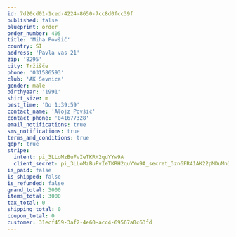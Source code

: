 ```yaml
---
id: 7d20cd01-1ced-4224-8650-7cc8d0fcc39f
published: false
blueprint: order
order_number: 405
title: 'Miha Povšič'
country: SI
address: 'Pavla vas 21'
zip: '8295'
city: Tržišče
phone: '031586593'
club: 'AK Sevnica'
gender: male
birthyear: '1991'
shirt_size: m
best_time: 'Do 1:39:59'
contact_name: 'Alojz Povšič'
contact_phone: '041677328'
email_notifications: true
sms_notifications: true
terms_and_conditions: true
gdpr: true
stripe:
  intent: pi_3LLoMzBuFvIeTKRH2quYYw9A
  client_secret: pi_3LLoMzBuFvIeTKRH2quYYw9A_secret_3zn6FR41AK22pMDuMn3ufxueB
is_paid: false
is_shipped: false
is_refunded: false
grand_total: 3000
items_total: 3000
tax_total: 0
shipping_total: 0
coupon_total: 0
customer: 31ecf459-3af2-4e60-acc4-69567a0c63fd
---
```

